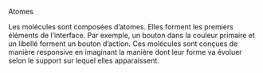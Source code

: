 Atomes

Les molécules sont composées d’atomes. Elles forment les premiers éléments de l’interface. Par exemple, un bouton dans la couleur primaire et un libellé forment un bouton d’action. Ces molécules sont conçues de manière responsive en imaginant la manière dont leur forme va évoluer selon le support sur lequel elles apparaissent.

